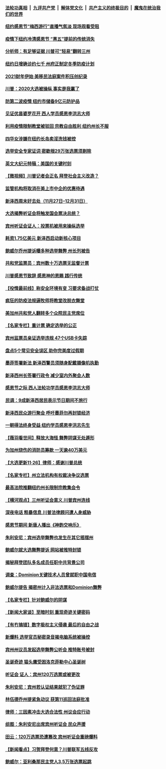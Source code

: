 ####  [法轮功真相](../../../../basic/blob/master/README.md?t=11271502) &nbsp;|&nbsp; [九评共产党](../../../../9ping.md/blob/master/README.md?t=11271502) &nbsp;|&nbsp; [解体党文化](../../../../jtdwh.md/blob/master/README.md?t=11271502)  &nbsp;|&nbsp; [共产主义的终极目的](../../../../gczydzjmd.md/blob/master/README.md?t=11271502) &nbsp;|&nbsp; [魔鬼在统治我们的世界](../../../../mgztzwmdsj.md/blob/master/README.md?t=11271502) 

#### [纽约感恩节“梅西游行”直播气氛淡  现场观看受阻](../pages/nsc412/n12578766.md?t=11271502) 

#### [疫情下纽约冷清感恩节 “黑五”提前的传统消失](../pages/nsc412/n12578751.md?t=11271502) 

#### [分析师：有足够证据 川普可“轻易”翻转三州](../pages/nsc412/n12578733.md?t=11271502) 

#### [纽约日增确诊约七千 州府正制定冬季防疫计划](../pages/nsc412/n12578717.md?t=11271502) 

#### [2021财年伊始  美移民法庭案件积压创纪录](../pages/nsc412/n12578755.md?t=11271502) 

#### [川普：2020大选被操纵 事实是我赢了](../pages/nsc412/n12578560.md?t=11271502) 

#### [防第二波疫情  纽约市储备9亿元防护品](../pages/nsc412/n12578648.md?t=11271502) 

#### [见证优昙婆罗花开 西人学员感恩李洪志大师](../pages/nsc412/n12578869.md?t=11271502) 

#### [利用疫情限制教堂被驳回 宗教自由胜利 纽约州长不服](../pages/nsc412/n12578762.md?t=11271502) 

#### [四华女涉嫌在纽约长岛卖淫洗钱被控](../pages/nsc412/n12578817.md?t=11271502) 

#### [选举安全专家证词 密歇根29万张选票须剔除](../pages/nsc412/n12578583.md?t=11271502) 

#### [英文大纪元特稿：美国的关键时刻](../pages/nsc412/n12578532.md?t=11271502) 

#### [【微视频】川普记者会正名 拜登社会主义改造？](../pages/nsc412/n12578627.md?t=11271502) 

#### [监管机构将取消在美上市中企的优惠待遇](../pages/nsc412/n12578381.md?t=11271502) 

#### [新泽西周末好去处（11月27日–12月31日）](../pages/nsc412/n12578529.md?t=11271502) 

#### [大选揭弊听证会将触发国会票决总统？](../pages/nsc412/n12578474.md?t=11271502) 

#### [宾州听证会证人：投票机被用来操纵选举](../pages/nsc412/n12578160.md?t=11271502) 

#### [耗资1.75亿美元 新泽西启动新核心项目](../pages/nsc412/n12578092.md?t=11271502) 

#### [鲍威尔乔州提诉曝多种选举舞弊 州长列被告](../pages/nsc412/n12578169.md?t=11271502) 

#### [共和党监票员：宾州数十万选票无监督计票](../pages/nsc412/n12578239.md?t=11271502) 

#### [川普感恩节致辞 感恩神的恩赐 践行传统](../pages/nsc412/n12578161.md?t=11271502) 

#### [【役情最前线】称安全环境有变 习要求备战打仗](../pages/nsc412/n12577842.md?t=11271502) 

#### [疯狂的防疫法规逼牧师将教堂改脱衣舞堂](../pages/nsc412/n12578258.md?t=11271502) 

#### [美加州共和党人翻转多个众院民主党席位](../pages/nsc412/n12578141.md?t=11271502) 

#### [【名家专栏】重计票 确定选举的公正](../pages/nsc412/n12577285.md?t=11271502) 

#### [宾州监票员亲证选举违规 47个USB卡失踪](../pages/nsc412/n12577985.md?t=11271502) 

#### [盘点5个常见安全误区 助你完美度过假期](../pages/nsc412/n12578076.md?t=11271502) 

#### [墨菲签署新法 新泽西警员须随身配戴摄像机执勤](../pages/nsc412/n12578069.md?t=11271502) 

#### [新泽西州长签署行政令 减少室内外聚会人数](../pages/nsc412/n12578055.md?t=11271502) 

#### [感恩节之际 西人法轮功学员感恩李洪志大师](../pages/nsc412/n12577858.md?t=11271502) 

#### [民调：9成新泽西居民表示节日期间不旅行](../pages/nsc412/n12578046.md?t=11271502) 

#### [新泽西民众游行聚会 呼吁墨菲勿再封锁经济](../pages/nsc412/n12578025.md?t=11271502) 

#### [一朝得法终身受益 纽约学员感恩李洪志先生](../pages/nsc412/n12576518.md?t=11271502) 

#### [【薇羽看世间】释放大海怪 舞弊阴谋无处遁形](../pages/nsc412/n12577819.md?t=11271502) 

#### [为加州烧伤的消防员筹款 一天逾40万美元](../pages/nsc412/n12577427.md?t=11271502) 

#### [【大选更新11·26】律师：感谢川普总统](../pages/nsc412/n12576905.md?t=11271502) 

#### [【名家专栏】州立法机构有权裁决争议选票](../pages/nsc412/n12577453.md?t=11271502) 

#### [最高法院推翻纽约州长限制宗教集会令](../pages/nsc412/n12577649.md?t=11271502) 

#### [【横河观点】三州听证会意义 川普宾州连线](../pages/nsc412/n12576370.md?t=11271502) 

#### [深夜电话 粗暴信息 川普法律顾问遭人身威胁](../pages/nsc412/n12577893.md?t=11271502) 

#### [感恩节期间 新唐人播出《神韵交响乐》](../pages/nsc412/n12566463.md?t=11271502) 

#### [朱利安尼：宾州选举舞弊也发生在其它摇摆州](../pages/nsc412/n12577846.md?t=11271502) 

#### [鲍威尔就大选舞弊提诉 网站被推特封锁](../pages/nsc412/n12577823.md?t=11271502) 

#### [揭秘拜登团队多名成员任职中共背景公司](../pages/nsc412/n12575912.md?t=11271502) 

#### [调查：Dominion关键技术人员曾就职中国电信](../pages/nsc412/n12577751.md?t=11271502) 

#### [鲍威尔提告 揭密州计入非法选票和Dominion舞弊](../pages/nsc412/n12577717.md?t=11271502) 

#### [【名家专栏】针对鲍威尔的阴谋](../pages/nsc412/n12577226.md?t=11271502) 

#### [【新闻大家谈】至暗时刻 重现奇迹关键密码](../pages/nsc412/n12577367.md?t=11271502) 

#### [【有冇搞错】数字极权主义侵袭 最后的自由之战](../pages/nsc412/n12575553.md?t=11271502) 

#### [新爆料 选举官员秘密录音揭电脑系统被操控](../pages/nsc412/n12577349.md?t=11271502) 

#### [宾州州议员发起选举舞弊公听会 推特账号被封](../pages/nsc412/n12577339.md?t=11271502) 

#### [圣诞奇迹 猫头鹰受困洛克菲勒中心圣诞树](../pages/nsc412/n12576624.md?t=11271502) 

#### [听证会 证人：宾州120万选票或被更改](../pages/nsc412/n12577167.md?t=11271502) 

#### [朱利安尼：宾州若认证结果就犯了伪证罪](../pages/nsc412/n12577121.md?t=11271502) 

#### [林伍德乔州提紧急动议 获第11巡回法庭批准](../pages/nsc412/n12577025.md?t=11271502) 

#### [律师：三因素冲击大选合法性 州议会应行动](../pages/nsc412/n12566914.md?t=11271502) 

#### [组图：朱利安尼出席宾州听证会 民众声援](../pages/nsc412/n12576774.md?t=11271502) 

#### [田云：120万选票恐遭篡改 宾州听证会重磅爆料](../pages/nsc412/n12576302.md?t=11271502) 

#### [【新闻看点】习贺拜登何意？川普联军五线反攻](../pages/nsc412/n12575697.md?t=11271502) 

#### [鲍威尔：亚利桑那民主党人3.5万张选票起跳](../pages/nsc412/n12576412.md?t=11271502) 

